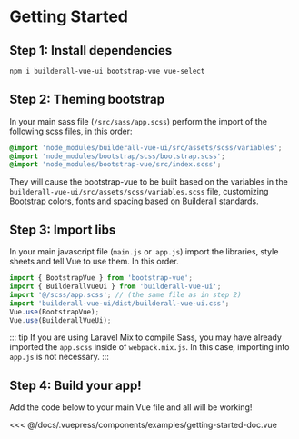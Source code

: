 # Getting Started


## Step 1: Install dependencies

```bash
npm i builderall-vue-ui bootstrap-vue vue-select
```

## Step 2: Theming bootstrap

In your main sass file (`/src/sass/app.scss`) perform the import of the following scss files, in this order:

```scss
@import 'node_modules/builderall-vue-ui/src/assets/scss/variables';
@import 'node_modules/bootstrap/scss/bootstrap.scss';
@import 'node_modules/bootstrap-vue/src/index.scss';
```

They will cause the bootstrap-vue to be built based on the variables in the `builderall-vue-ui/src/assets/scss/variables.scss` file, customizing Bootstrap colors, fonts and spacing based on Builderall standards.

## Step 3: Import libs

In your main javascript file (`main.js` or` app.js`) import the libraries, style sheets and tell Vue to use them. In this order.

```js
import { BootstrapVue } from 'bootstrap-vue';
import { BuilderallVueUi } from 'builderall-vue-ui';
import '@/scss/app.scss'; // (the same file as in step 2)
import 'builderall-vue-ui/dist/builderall-vue-ui.css';
Vue.use(BootstrapVue);
Vue.use(BuilderallVueUi);
```
::: tip
If you are using Laravel Mix to compile Sass, you may have already imported the `app.scss` inside of `webpack.mix.js`. In this case, importing into `app.js` is not necessary.
:::

## Step 4: Build your app!

Add the code below to your main Vue file and all will be working!

<SourceCode>
<<< @/docs/.vuepress/components/examples/getting-started-doc.vue
</SourceCode>